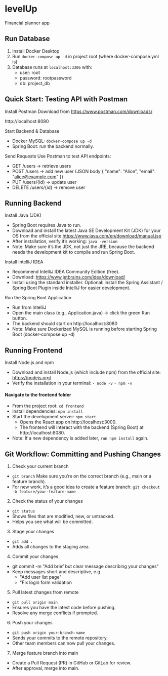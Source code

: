 # levelUp

Financial planner app

## Run Database

1. Install Docker Desktop
2. Run `docker-compose up -d` in project root (where docker-compose.yml is)
3. Database runs at `localhost:3306` with:
   - user: root
   - password: rootpassword
   - db: project_db

## Quick Start: Testing API with Postman

Install Postman
Download from https://www.postman.com/downloads/

http://localhost:8080

Start Backend & Database

- Docker MySQL: `docker-compose up -d`
- Spring Boot: run the backend normally.

Send Requests
Use Postman to test API endpoints:

- GET /users → retrieve users
- POST /users → add new user (JSON body { "name": "Alice", "email": "alice@example.com" })
- PUT /users/{id} → update user
- DELETE /users/{id} → remove user

## Running Backend

Install Java (JDK)

- Spring Boot requires Java to run.
- Download and install the latest Java SE Development Kit (JDK) for your OS from the official site:https://www.java.com/en/download/manual.jsp
- After installation, verify it’s working: `java -version`
- Note: Make sure it’s the JDK, not just the JRE, because the backend needs the development kit to compile and run Spring Boot.

Install IntelliJ IDEA

- Recommend IntelliJ IDEA Community Edition (free).
- Download: https://www.jetbrains.com/idea/download/
- Install using the standard installer.
  Optional: install the Spring Assistant / Spring Boot Plugin inside IntelliJ for easier development.

Run the Spring Boot Application

- Run from IntelliJ
- Open the main class (e.g., Application.java) → click the green Run button.
- The backend should start on http://localhost:8080
- Note: Make sure Dockerized MySQL is running before starting Spring Boot (docker-compose up -d)

## Running Frontend

Install Node.js and npm

- Download and install Node.js (which include npm) from the official site: https://nodejs.org/
- Verify the installation in your terminal: `- node -v` `- npm -v`
#### Navigate to the frontend folder
- From the project root: `cd frontend`
- Install dependencies: `npm install`
- Start the development server: `npm start`
  - Opens the React app on http://localhost:3000.
  - The frontend will interact with the backend (Spring Boot) at http://localhost:8080.
- Note: If a new dependency is added later, `run npm install` again.

## Git Workflow: Committing and Pushing Changes

1. Check your current branch

- `git branch`
  Make sure you’re on the correct branch (e.g., main or a feature branch).
- For new work, it’s a good idea to create a feature branch: `git checkout -b feature/your-feature-name`

2. Check the status of your changes

- `git status`
- Shows files that are modified, new, or untracked.
- Helps you see what will be committed.

3. Stage your changes

- `git add .`
- Adds all changes to the staging area.

4. Commit your changes

- git commit -m "Add brief but clear message describing your changes"
- Keep messages short and descriptive, e.g
  - "Add user list page"
  - "Fix login form validation

5. Pull latest changes from remote

- `git pull origin main`
- Ensures you have the latest code before pushing.
- Resolve any merge conflicts if prompted.

6. Push your changes

- `git push origin your-branch-name`
- Sends your commits to the remote repository.
- Other team members can now pull your changes.

7. Merge feature branch into main

- Create a Pull Request (PR) in GitHub or GitLab for review.
- After approval, merge into main.
